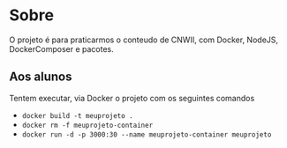 # Sobre

O projeto é para praticarmos o conteudo de CNWII, com Docker, NodeJS, DockerComposer e pacotes.

## Aos alunos

Tentem executar, via Docker o projeto com os seguintes comandos

* `docker build -t meuprojeto .`
* `docker rm -f meuprojeto-container`
* `docker run -d -p 3000:30 --name meuprojeto-container meuprojeto` 